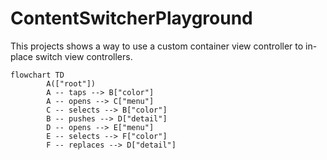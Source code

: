 # ContentSwitcherPlayground

This projects shows a way to use a custom container view controller to in-place switch view controllers.

```mermaid
flowchart TD
        A(["root"])
        A -- taps --> B["color"]
        A -- opens --> C["menu"]
        C -- selects --> B["color"]
        B -- pushes --> D["detail"]
        D -- opens --> E["menu"]
        E -- selects --> F["color"]
        F -- replaces --> D["detail"]
```
